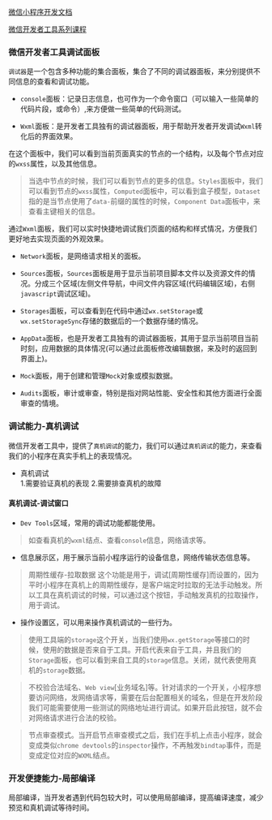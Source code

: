[微信小程序开发文档](https://developers.weixin.qq.com/miniprogram/dev/framework/quickstart/#%E5%B0%8F%E7%A8%8B%E5%BA%8F%E6%8A%80%E6%9C%AF%E5%8F%91%E5%B1%95%E5%8F%B2)  

[微信开发者工具系列课程](https://developers.weixin.qq.com/community/business/course/000884131701789a46acb81f85140d)  

### 微信开发者工具调试面板
`调试器`是一个包含多种功能的集合面板，集合了不同的调试器面板，来分别提供不同信息的查看和调试功能。   

+ `console`面板：记录日志信息，也可作为一个命令窗口（可以输入一些简单的代码片段，或命令）,来方便做一些简单的代码测试。

+ `Wxml`面板：是开发者工具独有的调试器面板，用于帮助开发者开发调试`Wxml`转化后的界面效果。

在这个面板中，我们可以看到当前页面真实的节点的一个结构，以及每个节点对应的`wxss`属性，以及其他信息。
> 当选中节点的时候，我们可以看到节点的更多的信息。`Styles`面板中，我们可以看到节点的`wxss`属性，`Computed`面板中，可以看到盒子模型，`Dataset`指的是当节点使用了`data-`前缀的属性的时候，`Component Data`面板中，来查看主键相关的信息。

通过`Wxml`面板，我们可以实时快捷地调试我们页面的结构和样式情况，方便我们更好地去实现页面的外观效果。

+ `Network`面板，是网络请求相关的面板。
+ `Sources`面板，`Sources`面板是用于显示当前项目脚本文件以及资源文件的情况。分成三个区域(左侧文件导航，中间文件内容区域(代码编辑区域)，右侧`javascript`调试区域)。
+ `Storages`面板，可以查看到在代码中通过`wx.setStorage`或`wx.setStorageSync`存储的数据后的一个数据存储的情况。

+ `AppData`面板，也是开发者工具独有的调试器面板，其用于显示当前项目当前时刻，应用数据的具体情况(可以通过此面板修改编辑数据，来及时的返回到界面上)。
+ `Mock`面板，用于创建和管理`Mock`对象或模拟数据。
+ `Audits`面板，审计或审查，特别是指对网站性能、安全性和其他方面进行全面审查的情境。

### 调试能力-真机调试
微信开发者工具中，提供了`真机调试`的能力，我们可以通过`真机调试`的能力，来查看我们的小程序在真实手机上的表现情况。  
+ 真机调试  
1.需要验证真机的表现
2.需要排查真机的故障  

#### 真机调试-调试窗口  
+ `Dev Tools`区域，常用的调试功能都能使用。
> 如查看真机的`wxml`结点、查看`console`信息，网络请求等。

+ 信息展示区，用于展示当前小程序运行的设备信息，网络传输状态信息等。
  
> 周期性缓存-拉取数据
> 这个功能是用于，调试[周期性缓存]而设置的，因为平时小程序在真机上的周期性缓存，是客户端定时拉取的无法手动触发。所以工具在真机调试的时候，可以通过这个按钮，手动触发真机的拉取操作，用于调试。

+ 操作设置区，可以用来操作真机调试的一些行为。  
  
> 使用工具端的`storage`这个开关，当我们使用`wx.getStorage`等接口的时候，使用的数据是否来自于工具。开启代表来自于工具，并且我们的`Storage`面板，也可以看到来自工具的`storage`信息。关闭，就代表使用真机的`storage`数据。  

> 不校验合法域名、`Web view`[业务域名]等。针对请求的一个开关，小程序想要访问网络，发网络请求等，需要在后台配置相关的域名，但是在开发阶段我们可能需要使用一些测试的网络地址进行调试。如果开启此按钮，就不会对网络请求进行合法的校验。

> 节点审查模式。当开启节点审查模式之后，我们在手机上点击小程序，就会变成类似`chrome devtools`的`inspector`操作，不再触发`bindtap`事件，而是变成定位对应的`WXML`结点。

### 开发便捷能力-局部编译   
局部编译，当开发者遇到代码包较大时，可以使用局部编译，提高编译速度，减少预览和真机调试等待时间。


